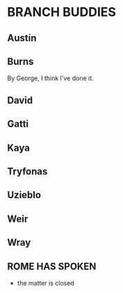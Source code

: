 # BRANCH BUDDIES

## Austin

## Burns

By George, I think I've done it.

## David

## Gatti

## Kaya

## Tryfonas

## Uzieblo

## Weir

## Wray

## ROME HAS SPOKEN
- the matter is closed
